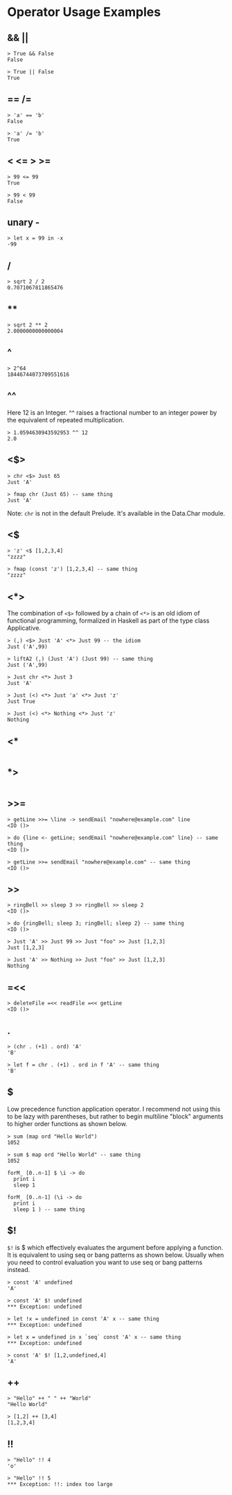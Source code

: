 # Operator Usage Examples

## && ||
```
> True && False
False

> True || False
True
```

## == /=

```
> 'a' == 'b'
False

> 'a' /= 'b'
True
```

## < <= > >=

```
> 99 <= 99
True

> 99 < 99
False
```

## unary -

```
> let x = 99 in -x
-99
```

## /

```
> sqrt 2 / 2
0.7071067811865476
```

## **

```
> sqrt 2 ** 2
2.0000000000000004
```

## ^

```
> 2^64
18446744073709551616
```

## ^^

Here 12 is an Integer. ^^ raises a fractional number to an integer power
by the equivalent of repeated multiplication.

```
> 1.0594630943592953 ^^ 12
2.0
```

## <$>

```
> chr <$> Just 65
Just 'A'

> fmap chr (Just 65) -- same thing
Just 'A'

```

Note: `chr` is not in the default Prelude. It's available in the Data.Char
module.

## <$

```
> 'z' <$ [1,2,3,4]
"zzzz"

> fmap (const 'z') [1,2,3,4] -- same thing
"zzzz"
```

## <*>

The combination of `<$>` followed by a chain of `<*>` is an old idiom
of functional programming, formalized in Haskell as part of the
type class Applicative.

```
> (,) <$> Just 'A' <*> Just 99 -- the idiom
Just ('A',99)

> liftA2 (,) (Just 'A') (Just 99) -- same thing
Just ('A',99)

> Just chr <*> Just 3
Just 'A'

> Just (<) <*> Just 'a' <*> Just 'z'
Just True

> Just (<) <*> Nothing <*> Just 'z'
Nothing
```

## <*

```
```

## *>

```
```

## >>=

```
> getLine >>= \line -> sendEmail "nowhere@example.com" line
<IO ()>

> do {line <- getLine; sendEmail "nowhere@example.com" line} -- same thing
<IO ()>

> getLine >>= sendEmail "nowhere@example.com" -- same thing
<IO ()>
```

## >>

```
> ringBell >> sleep 3 >> ringBell >> sleep 2
<IO ()>

> do {ringBell; sleep 3; ringBell; sleep 2} -- same thing
<IO ()>

> Just 'A' >> Just 99 >> Just "foo" >> Just [1,2,3]
Just [1,2,3]

> Just 'A' >> Nothing >> Just "foo" >> Just [1,2,3]
Nothing
```

## =<<

```
> deleteFile =<< readFile =<< getLine
<IO ()>
```

## .

```
> (chr . (+1) . ord) 'A'
'B'

> let f = chr . (+1) . ord in f 'A' -- same thing
'B'
```

## $

Low precedence function application operator. I recommend not using this to
be lazy with parentheses, but rather to begin multiline "block" arguments
to higher order functions as shown below.

```
> sum (map ord "Hello World")
1052

> sum $ map ord "Hello World" -- same thing
1052
```

```
forM_ [0..n-1] $ \i -> do
  print i
  sleep 1

forM_ [0..n-1] (\i -> do
  print i
  sleep 1 ) -- same thing
```

## $!

`$!` is $ which effectively evaluates the argument before applying a function.
It is equivalent to using seq or bang patterns as shown below. Usually when
you need to control evaluation you want to use seq or bang patterns instead.

```
> const 'A' undefined
'A'

> const 'A' $! undefined
*** Exception: undefined

> let !x = undefined in const 'A' x -- same thing
*** Exception: undefined

> let x = undefined in x `seq` const 'A' x -- same thing
*** Exception: undefined

> const 'A' $! [1,2,undefined,4]
'A'
```

## ++

```
> "Hello" ++ " " ++ "World"
"Hello World"

> [1,2] ++ [3,4]
[1,2,3,4]
```

## !!

```
> "Hello" !! 4
'o'

> "Hello" !! 5
*** Exception: !!: index too large
```
